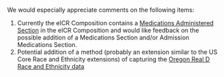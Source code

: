 
We would especially appreciate comments on the following items:

1. Currently the eICR Composition contains a [Medications Administered Section](StructureDefinition-eicr-composition.html) in the eICR Composition and would like feedback on the possible addition of a Medications Section and/or Admission Medications Section.
2. Potential addition of a method (probably an extension similar to the US Core Race and Ethnicity extensions) of capturing the [Oregon Real D Race and Ethnicity data](https://www.oregon.gov/oha/OEI/Pages/REALD.aspx) 